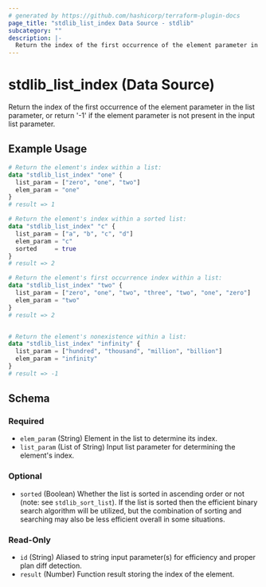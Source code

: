 ```yaml
---
# generated by https://github.com/hashicorp/terraform-plugin-docs
page_title: "stdlib_list_index Data Source - stdlib"
subcategory: ""
description: |-
  Return the index of the first occurrence of the element parameter in the list parameter, or return '-1' if the element parameter is not present in the input list parameter.
---
```


# stdlib_list_index (Data Source)

Return the index of the first occurrence of the element parameter in the list parameter, or return '-1' if the element parameter is not present in the input list parameter.

## Example Usage

```terraform
# Return the element's index within a list:
data "stdlib_list_index" "one" {
  list_param = ["zero", "one", "two"]
  elem_param = "one"
}
# result => 1

# Return the element's index within a sorted list:
data "stdlib_list_index" "c" {
  list_param = ["a", "b", "c", "d"]
  elem_param = "c"
  sorted     = true
}
# result => 2

# Return the element's first occurrence index within a list:
data "stdlib_list_index" "two" {
  list_param = ["zero", "one", "two", "three", "two", "one", "zero"]
  elem_param = "two"
}
# result => 2


# Return the element's nonexistence within a list:
data "stdlib_list_index" "infinity" {
  list_param = ["hundred", "thousand", "million", "billion"]
  elem_param = "infinity"
}
# result => -1
```

<!-- schema generated by tfplugindocs -->
## Schema

### Required

- `elem_param` (String) Element in the list to determine its index.
- `list_param` (List of String) Input list parameter for determining the element's index.

### Optional

- `sorted` (Boolean) Whether the list is sorted in ascending order or not (note: see `stdlib_sort_list`). If the list is sorted then the efficient binary search algorithm will be utilized, but the combination of sorting and searching may also be less efficient overall in some situations.

### Read-Only

- `id` (String) Aliased to string input parameter(s) for efficiency and proper plan diff detection.
- `result` (Number) Function result storing the index of the element.
